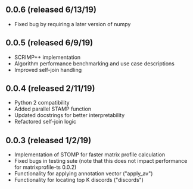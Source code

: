 ## 0.0.6 (released 6/13/19)
- Fixed bug by requiring a later version of numpy

## 0.0.5 (released 6/9/19)
- SCRIMP++ implementation
- Algorithm performance benchmarking and use case descriptions
- Improved self-join handling


## 0.0.4 (released 2/11/19)
- Python 2 compatibility
- Added parallel STAMP function
- Updated docstrings for better interpretability
- Refactored self-join logic

## 0.0.3 (released 1/2/19)
- Implementation of STOMP for faster matrix profile calculation
- Fixed bugs in testing sute (note that this does not impact performance for matrixprofile-ts 0.0.2)
- Functionality for applying annotation vector ("apply_av")
- Functionality for locating top K discords ("discords")
